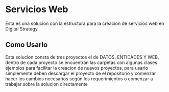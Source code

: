 # Servicios Web

Esta es una solucion con la estructura para la creacion de servicios web en Digital Strategy
## Como Usarlo

Esta solucion consta de tres proyectos el de DATOS, ENTIDADES Y WEB, dentro de cada proyecto se encuentran las carpetas con algunas 
clases ejemplos para facilitar la creacion de nuevos proyectos, para usarlo simplemente deben descargar el proyecto de el repositorio
y comenzar hacer los cambios necesarios según los requerimientos o comenzar a trabajar sobre la solucion directamente
